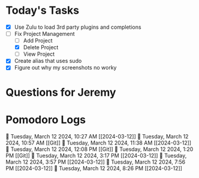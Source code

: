 # Today's Tasks

- [x] Use Zulu to load 3rd party plugins and completions
- [ ] Fix Project Management
	- [ ] Add Project
	- [x] Delete Project
	- [ ] View Project
- [x] Create alias that uses sudo
- [x] Figure out why my screenshots no worky

# Questions for Jeremy


# Pomodoro Logs
🍅 Tuesday, March 12 2024, 10:27 AM [[2024-03-12]]
🍅 Tuesday, March 12 2024, 10:57 AM [[Git]]
🍅 Tuesday, March 12 2024, 11:38 AM [[2024-03-12]]
🍅 Tuesday, March 12 2024, 12:08 PM [[Git]]
🍅 Tuesday, March 12 2024, 1:20 PM [[Git]]
🍅 Tuesday, March 12 2024, 3:17 PM [[2024-03-12]]
🍅 Tuesday, March 12 2024, 3:57 PM [[2024-03-12]]
🍅 Tuesday, March 12 2024, 7:56 PM [[2024-03-12]]
🍅 Tuesday, March 12 2024, 8:26 PM [[2024-03-12]]